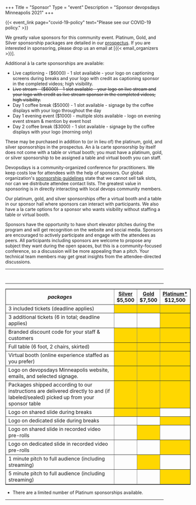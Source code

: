 +++
Title = "Sponsor"
Type = "event"
Description = "Sponsor devopsdays Minneapolis 2021"
+++

{{< event_link page="covid-19-policy" text="Please see our COVID-19 policy." >}}

We greatly value sponsors for this community event. Platinum, Gold, and Silver sponsorship packages are detailed in our <a href="https://assets.devopsdays.org/events/2021/minneapolis/devopsdays-minneapolis-2021-prospectus.pdf">prospectus</a>. If you are interested in sponsoring, please drop us an email at [{{< email_organizers >}}].

Additional à la carte sponsorships are available:

<ul>
<li>Live captioning - ($6000) - 1 slot available - your logo on captioning screens during breaks and your logo with credit as captioning sponsor in the completed videos; high visibility.
<strike> <li>Live stream - ($6000) - 1 slot available - your logo on live stream and your logo with credit as live stream sponsor in the completed videos; high visibility.</strike>
<li>Day 1 coffee break ($5000) - 1 slot available - signage by the coffee displays with your logo throughout the day
<li>Day 1 evening event ($1000) - multiple slots available - logo on evening event stream & mention by event host
<li>Day 2 coffee break ($3000) - 1 slot available - signage by the coffee displays with your logo (morning only)
</ul>

These may be purchased in addition to (or in lieu of) the platinum, gold, and silver sponsorships in the prospectus. An à la carte sponsorship by itself does not come with a table or virtual booth; you must have a platinum, gold, or silver sponsorship to be assigned a table and virtual booth you can staff.

Devopsdays is a community-organized conference for practitioners. We keep costs low for attendees with the help of sponsors. Our global organization's [sponsorship guidelines](https://www.devopsdays.org/sponsor/) state that we cannot sell talk slots, nor can we distribute attendee contact lists. The greatest value in sponsoring is in directly interacting with local devops community members.

Our platinum, gold, and silver sponsorships offer a virtual booth and a table in our sponsor hall where sponsors can interact with participants. We also have a la carte options for a sponsor who wants visibility without staffing a table or virtual booth.

Sponsors have the opportunity to have short elevator pitches during the program and will get recognition on the website and social media. Sponsors are encouraged to actively participate and engage with the attendees as peers. All participants including sponsors are welcome to propose any subject they want during the open spaces, but this is a community-focused conference, so a discussion will be more appealing than a pitch. Your technical team members may get great insights from the attendee-directed discussions.
<p>

<hr>

<br>
<hr/>

<div style="width:590px">
<table border=1 cellspacing=1>
  <tr>
    <th><i>packages</i></th>
    <th><center><b><u>Silver</u><br>$5,500</b></center></th>
    <th><center><b><u>Gold</u><br>$7,500</b></center></th>
    <th><center><b><u>Platinum*</u><br>$12,500</b></center></th>
  </tr>
<tr><td>3 included tickets (deadline applies)</td><td bgcolor="gold">&nbsp;</td><td bgcolor="gold">&nbsp;</td><td bgcolor="gold">&nbsp;</td></tr>
<tr><td>3 additional tickets (6 in total; deadline applies)</td><td>&nbsp;</td><td>&nbsp;</td><td bgcolor="gold">&nbsp;</td></tr>
<tr><td>Branded discount code for your staff & customers</td><td bgcolor="gold">&nbsp;</td><td bgcolor="gold">&nbsp;</td><td bgcolor="gold">&nbsp;</td></tr>
<tr><td>Full table (6 foot, 2 chairs, skirted)</td><td bgcolor="gold">&nbsp;</td><td bgcolor="gold">&nbsp;</td><td bgcolor="gold">&nbsp;</td></tr>
<tr><td>Virtual booth (online experience staffed as you prefer)</td><td bgcolor="gold">&nbsp;</td><td bgcolor="gold">&nbsp;</td><td bgcolor="gold">&nbsp;</td></tr>
<tr><td>Logo on devopsdays Minneapolis website, emails, and selected signage.</td><td bgcolor="gold">&nbsp;</td><td bgcolor="gold">&nbsp;</td><td bgcolor="gold">&nbsp;</td></tr>
<tr><td>Packages shipped according to our instructions are delivered directly to and (if labeled/sealed) picked up from your sponsor table</td><td bgcolor="gold">&nbsp;</td><td bgcolor="gold">&nbsp;</td><td bgcolor="gold">&nbsp;</td></tr>
<tr><td>Logo on shared slide during breaks</td><td bgcolor="gold">&nbsp;</td><td bgcolor="gold">&nbsp;</td><td>&nbsp;</td></tr>
<tr><td>Logo on dedicated slide during breaks</td><td>&nbsp;</td><td>&nbsp;</td><td bgcolor="gold">&nbsp;</td></tr>
<tr><td>Logo on shared slide in recorded video pre-rolls</td><td>&nbsp;</td><td bgcolor="gold">&nbsp;</td><td>&nbsp;</td></tr>
<tr><td>Logo on dedicated slide in recorded video pre-rolls</td><td>&nbsp;</td><td>&nbsp;</td><td bgcolor="gold">&nbsp;</td></tr>
<tr><td>1 minute pitch to full audience (including streaming)</td><td>&nbsp;</td><td bgcolor="gold">&nbsp;</td><td>&nbsp;</td></tr>
<tr><td>5 minute pitch to full audience (including streaming)</td><td>&nbsp;</td><td>&nbsp;</td><td bgcolor="gold">&nbsp;</td></tr>
</table>

* There are a limited number of Platinum sponsorships available.

</div>

<hr/>
